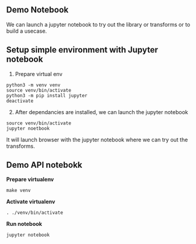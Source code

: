 ## Demo Notebook

We can launch a jupyter notebook to try out the library or transforms or to build a usecase.


## Setup simple environment with Jupyter notebook

1. Prepare virtual env


```
python3 -m venv venv
source venv/bin/activate
python3 -m pip install jupyter
deactivate
```

2. After dependancies are installed, we can launch the jupyter notebook


```
source venv/bin/activate
jupyter noetbook
```


It will launch browser with the jupyter notebook where we can try out the transforms.

## Demo API notebokk

**Prepare virtualenv**

`make venv`

**Activate virtualenv**

`. ./venv/bin/activate`

**Run notebook**

`jupyter notebook`


